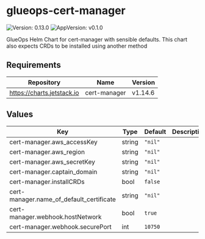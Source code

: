 # glueops-cert-manager

![Version: 0.13.0](https://img.shields.io/badge/Version-0.13.0-informational?style=flat-square) ![AppVersion: v0.1.0](https://img.shields.io/badge/AppVersion-v0.1.0-informational?style=flat-square)

GlueOps Helm Chart for cert-manager with sensible defaults. This chart also expects CRDs to be installed using another method

## Requirements

| Repository | Name | Version |
|------------|------|---------|
| https://charts.jetstack.io | cert-manager | v1.14.6 |

## Values

| Key | Type | Default | Description |
|-----|------|---------|-------------|
| cert-manager.aws_accessKey | string | `"nil"` |  |
| cert-manager.aws_region | string | `"nil"` |  |
| cert-manager.aws_secretKey | string | `"nil"` |  |
| cert-manager.captain_domain | string | `"nil"` |  |
| cert-manager.installCRDs | bool | `false` |  |
| cert-manager.name_of_default_certificate | string | `"nil"` |  |
| cert-manager.webhook.hostNetwork | bool | `true` |  |
| cert-manager.webhook.securePort | int | `10750` |  |
